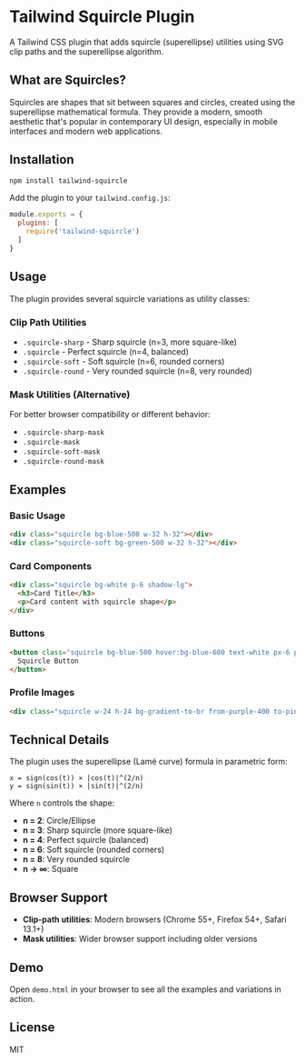 # Tailwind Squircle Plugin

A Tailwind CSS plugin that adds squircle (superellipse) utilities using SVG clip paths and the superellipse algorithm.

## What are Squircles?

Squircles are shapes that sit between squares and circles, created using the superellipse mathematical formula. They provide a modern, smooth aesthetic that's popular in contemporary UI design, especially in mobile interfaces and modern web applications.

## Installation

```bash
npm install tailwind-squircle
```

Add the plugin to your `tailwind.config.js`:

```javascript
module.exports = {
  plugins: [
    require('tailwind-squircle')
  ]
}
```

## Usage

The plugin provides several squircle variations as utility classes:

### Clip Path Utilities

- `.squircle-sharp` - Sharp squircle (n=3, more square-like)
- `.squircle` - Perfect squircle (n=4, balanced)
- `.squircle-soft` - Soft squircle (n=6, rounded corners)
- `.squircle-round` - Very rounded squircle (n=8, very rounded)

### Mask Utilities (Alternative)

For better browser compatibility or different behavior:

- `.squircle-sharp-mask`
- `.squircle-mask`
- `.squircle-soft-mask`
- `.squircle-round-mask`

## Examples

### Basic Usage

```html
<div class="squircle bg-blue-500 w-32 h-32"></div>
<div class="squircle-soft bg-green-500 w-32 h-32"></div>
```

### Card Components

```html
<div class="squircle bg-white p-6 shadow-lg">
  <h3>Card Title</h3>
  <p>Card content with squircle shape</p>
</div>
```

### Buttons

```html
<button class="squircle bg-blue-500 hover:bg-blue-600 text-white px-6 py-3">
  Squircle Button
</button>
```

### Profile Images

```html
<div class="squircle w-24 h-24 bg-gradient-to-br from-purple-400 to-pink-500"></div>
```

## Technical Details

The plugin uses the superellipse (Lamé curve) formula in parametric form:

```
x = sign(cos(t)) × |cos(t)|^(2/n)
y = sign(sin(t)) × |sin(t)|^(2/n)
```

Where `n` controls the shape:
- **n = 2**: Circle/Ellipse
- **n = 3**: Sharp squircle (more square-like)
- **n = 4**: Perfect squircle (balanced)
- **n = 6**: Soft squircle (rounded corners)
- **n = 8**: Very rounded squircle
- **n → ∞**: Square

## Browser Support

- **Clip-path utilities**: Modern browsers (Chrome 55+, Firefox 54+, Safari 13.1+)
- **Mask utilities**: Wider browser support including older versions

## Demo

Open `demo.html` in your browser to see all the examples and variations in action.

## License

MIT